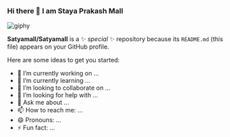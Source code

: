 ### Hi there 👋 I am Staya Prakash Mall

![giphy](https://user-images.githubusercontent.com/80479635/150354481-99052d4f-e34a-4272-b77c-b7523003bea0.gif)


**Satyamall/Satyamall** is a ✨ _special_ ✨ repository because its `README.md` (this file) appears on your GitHub profile.

Here are some ideas to get you started:

- 🔭 I’m currently working on ...
- 🌱 I’m currently learning ...
- 👯 I’m looking to collaborate on ...
- 🤔 I’m looking for help with ...
- 💬 Ask me about ...
- 📫 How to reach me: ...
- 😄 Pronouns: ...
- ⚡ Fun fact: ...

